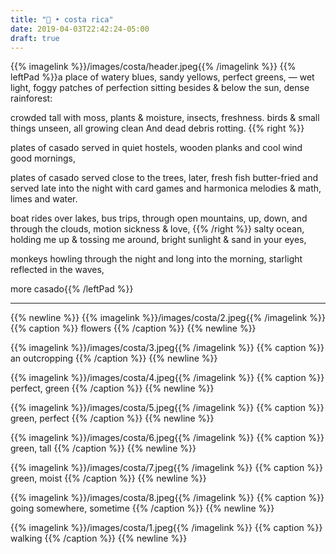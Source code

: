 ```yaml
---
title: "🌿 • costa rica"
date: 2019-04-03T22:42:24-05:00
draft: true
---
```

{{% imagelink %}}/images/costa/header.jpeg{{% /imagelink %}}
{{% leftPad %}}a place of watery blues, sandy yellows, perfect greens, — wet light, foggy patches of perfection sitting besides & below the sun, dense rainforest:

crowded tall with moss, plants & moisture, insects, freshness. birds & small things unseen, all growing clean And dead debris rotting.
{{% right %}}

plates of casado served in quiet hostels, wooden planks
and cool wind good mornings,

plates of casado served close to the trees, later, fresh fish butter-fried and served late into the night with card games and harmonica melodies & math, limes and water.

boat rides over lakes, bus trips, through open mountains, up, down, and through the clouds, motion sickness & love,
{{% /right %}}
salty ocean, holding me up & tossing me around, bright sunlight & sand in your eyes,

monkeys howling through the night and long into the morning, starlight reflected in the waves,

more casado{{% /leftPad %}}

---
{{% newline %}}
{{% imagelink %}}/images/costa/2.jpeg{{% /imagelink %}}
{{% caption %}} flowers {{% /caption %}}
{{% newline %}}

{{% imagelink %}}/images/costa/3.jpeg{{% /imagelink %}}
{{% caption %}} an outcropping {{% /caption %}}
{{% newline %}}

{{% imagelink %}}/images/costa/4.jpeg{{% /imagelink %}}
{{% caption %}} perfect, green {{% /caption %}}
{{% newline %}}

{{% imagelink %}}/images/costa/5.jpeg{{% /imagelink %}}
{{% caption %}} green, perfect {{% /caption %}}
{{% newline %}}

{{% imagelink %}}/images/costa/6.jpeg{{% /imagelink %}}
{{% caption %}} green, tall {{% /caption %}}
{{% newline %}}

{{% imagelink %}}/images/costa/7.jpeg{{% /imagelink %}}
{{% caption %}} green, moist {{% /caption %}}
{{% newline %}}

{{% imagelink %}}/images/costa/8.jpeg{{% /imagelink %}}
{{% caption %}} going somewhere, sometime {{% /caption %}}
{{% newline %}}

{{% imagelink %}}/images/costa/1.jpeg{{% /imagelink %}}
{{% caption %}} walking {{% /caption %}}
{{% newline %}}
